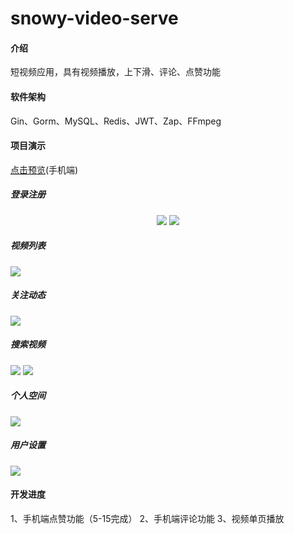 # snowy-video-serve

#### 介绍
短视频应用，具有视频播放，上下滑、评论、点赞功能

#### 软件架构
Gin、Gorm、MySQL、Redis、JWT、Zap、FFmpeg
#### 项目演示
[点击预览](http://video.icewx.com)(手机端)
##### 登录注册

<center>
<figure>
<img src="https://raw.githubusercontent.com/liangjies/snowy-video-web/master/readme%2FPhoto_0524_4a.jpg" />
<img src="https://raw.githubusercontent.com/liangjies/snowy-video-web/master/readme%2FPhoto_0524_3a.jpg" />
</figure>
</center>

##### 视频列表
![](https://raw.githubusercontent.com/liangjies/snowy-video-web/master/readme%2FPhoto_0524_2a.jpg)

##### 关注动态
![](https://raw.githubusercontent.com/liangjies/snowy-video-web/master/readme%2FPhoto_0524_6a.jpg)

##### 搜索视频
![](https://raw.githubusercontent.com/liangjies/snowy-video-web/master/readme%2FPhoto_0524_9a.jpg)
![](https://raw.githubusercontent.com/liangjies/snowy-video-web/master/readme%2FPhoto_0524_8a.jpg)
##### 个人空间
![](https://raw.githubusercontent.com/liangjies/snowy-video-web/master/readme%2FPhoto_0524_1a.jpg)

##### 用户设置
![](https://raw.githubusercontent.com/liangjies/snowy-video-web/master/readme%2FPhoto_0524_7a.jpg)

#### 开发进度
1、手机端点赞功能（5-15完成）
2、手机端评论功能
3、视频单页播放
